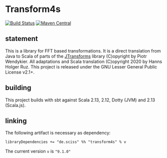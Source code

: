 # Transform4s

[![Build Status](https://travis-ci.org/Sciss/Transform4s.svg?branch=main)](https://travis-ci.org/Sciss/Transform4s)
[![Maven Central](https://maven-badges.herokuapp.com/maven-central/de.sciss/transform4s_2.13/badge.svg)](https://maven-badges.herokuapp.com/maven-central/de.sciss/transform4s_2.13)

## statement

This is a library for FFT based transformations. It is a direct translation from Java to Scala of parts
of the [JTransforms](https://github.com/wendykierp/JTransforms) library (C)opyright by Piotr Wendykier. 
All adaptations and Scala translation (C)opyright 2020 by Hanns Holger Ruz. This project is released
under the GNU Lesser General Public License v2.1+.

## building

This project builds with sbt against Scala 2.13, 2.12, Dotty (JVM) and 2.13 (Scala.js).

## linking

The following artifact is necessary as dependency:

    libraryDependencies += "de.sciss" %% "transform4s" % v

The current version `v` is `"9.1.0"`
